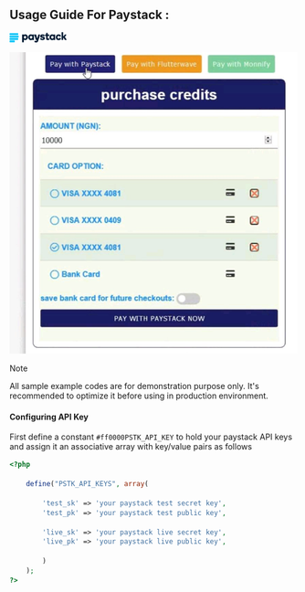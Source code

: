 ## Usage Guide For Paystack :
<p><a href="https://www.paystack.com/" target="_blank" rel="noreferrer"><img src="/logos/paystack-2.svg" title="Paystack" alt="Paystack logo" width="100" height="auto"/></a></p>

<img src="https://github.com/euroadams/euroadams/blob/master/assets/public/work-samples/paystack.jpg" alt="Paystack Sample" width="auto" height="auto"/>

> [!NOTE]
> All sample example codes are for demonstration purpose only. It's recommended to optimize it before using in production environment.

#### Configuring API Key

First define a constant `#ff0000PSTK_API_KEY` to hold your paystack API keys and assign it an associative array with key/value pairs as follows 

```php
<?php

    define("PSTK_API_KEYS", array(

        'test_sk' => 'your paystack test secret key',
        'test_pk' => 'your paystack test public key', 
                
        'live_sk' => 'your paystack live secret key',
        'live_pk' => 'your paystack live public key',
                
        )
    );
?>
```

